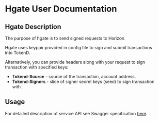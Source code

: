 # Hgate User Documentation

## Hgate Description

The purpose of hgate is to send signed requests to Horizon.

Hgate uses keypair provided in config file to sign and submit transactions into TokenD.

Alternatively, you can provide headers along with your request to sign transaction with specified keys:

* **Tokend-Source** - source of the transaction, account address.
* **Tokend-Signers** - slice of signer secret keys (seed) to sign transaction with.

## Usage

For detailed description of service API see Swagger specification [here](docs).

